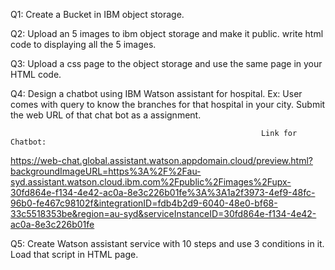 Q1: Create a Bucket in IBM object storage. 

Q2: Upload an 5 images  to ibm object storage and make it public. write html code to displaying all the 5 images. 

Q3: Upload a css page to the object storage and use the same page in your HTML code.

Q4: Design a chatbot using IBM Watson assistant for hospital. Ex: User comes with query to know the branches for that hospital in your city. Submit the web URL of that chat bot as a assignment. 

                                                            Link for Chatbot:
https://web-chat.global.assistant.watson.appdomain.cloud/preview.html?backgroundImageURL=https%3A%2F%2Fau-syd.assistant.watson.cloud.ibm.com%2Fpublic%2Fimages%2Fupx-30fd864e-f134-4e42-ac0a-8e3c226b01fe%3A%3A1a2f3973-4ef9-48fc-96b0-fe467c98102f&integrationID=fdb4b2d9-6040-48e0-bf68-33c5518353be&region=au-syd&serviceInstanceID=30fd864e-f134-4e42-ac0a-8e3c226b01fe

Q5: Create Watson assistant service with 10 steps and use 3 conditions in it. Load that script in HTML page.


